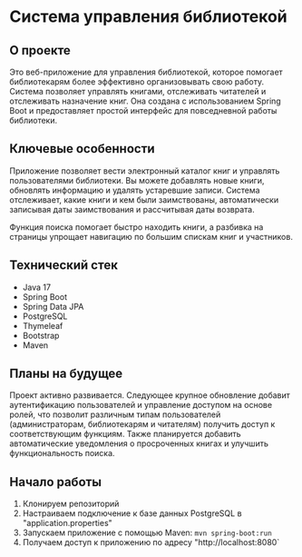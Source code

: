 # Система управления библиотекой

## О проекте

Это веб-приложение для управления библиотекой, которое помогает библиотекарям более эффективно организовывать свою работу. Система позволяет управлять книгами, отслеживать читателей и отслеживать назначение книг. Она создана с использованием Spring Boot и предоставляет простой интерфейс для повседневной работы библиотеки.

## Ключевые особенности

Приложение позволяет вести электронный каталог книг и управлять пользователями библиотеки. Вы можете добавлять новые книги, обновлять информацию и удалять устаревшие записи. Система отслеживает, какие книги и кем были заимствованы, автоматически записывая даты заимствования и рассчитывая даты возврата.

Функция поиска помогает быстро находить книги, а разбивка на страницы упрощает навигацию по большим спискам книг и участников.

## Технический стек

- Java 17
- Spring Boot
- Spring Data JPA
- PostgreSQL
- Thymeleaf
- Bootstrap
- Maven

## Планы на будущее

Проект активно развивается. Следующее крупное обновление добавит аутентификацию пользователей и управление доступом на основе ролей, что позволит различным типам пользователей (администраторам, библиотекарям и читателям) получить доступ к соответствующим функциям. Также планируется добавить автоматические уведомления о просроченных книгах и улучшить функциональность поиска.

## Начало работы

1. Клонируем репозиторий
2. Настраиваем подключение к базе данных PostgreSQL в "application.properties"
3. Запускаем приложение с помощью Maven: `mvn spring-boot:run`
4. Получаем доступ к приложению по адресу "http://localhost:8080`
